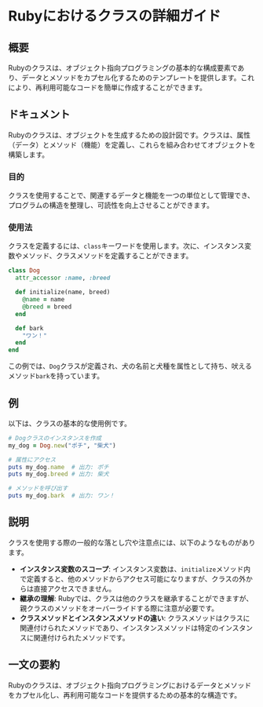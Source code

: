 <!--
Meta Description: # Rubyにおけるクラスの詳細ガイド ## 概要 Rubyのクラスは、オブジェクト指向プログラミングの基本的な構成要素であり、データとメソッドをカプセル化するためのテンプレートを提供します。これにより、再利用可能なコードを簡単に作成することができます。 ## ドキュメント Rubyのクラスは、オブ...
Meta Keywords: name, breed, my_dog, rubyのクラスは, dog
-->

# Rubyにおけるクラスの詳細ガイド

## 概要
Rubyのクラスは、オブジェクト指向プログラミングの基本的な構成要素であり、データとメソッドをカプセル化するためのテンプレートを提供します。これにより、再利用可能なコードを簡単に作成することができます。

## ドキュメント
Rubyのクラスは、オブジェクトを生成するための設計図です。クラスは、属性（データ）とメソッド（機能）を定義し、これらを組み合わせてオブジェクトを構築します。

### 目的
クラスを使用することで、関連するデータと機能を一つの単位として管理でき、プログラムの構造を整理し、可読性を向上させることができます。

### 使用法
クラスを定義するには、`class`キーワードを使用します。次に、インスタンス変数やメソッド、クラスメソッドを定義することができます。

```ruby
class Dog
  attr_accessor :name, :breed

  def initialize(name, breed)
    @name = name
    @breed = breed
  end

  def bark
    "ワン！"
  end
end
```

この例では、`Dog`クラスが定義され、犬の名前と犬種を属性として持ち、吠えるメソッド`bark`を持っています。

## 例
以下は、クラスの基本的な使用例です。

```ruby
# Dogクラスのインスタンスを作成
my_dog = Dog.new("ポチ", "柴犬")

# 属性にアクセス
puts my_dog.name  # 出力: ポチ
puts my_dog.breed # 出力: 柴犬

# メソッドを呼び出す
puts my_dog.bark  # 出力: ワン！
```

## 説明
クラスを使用する際の一般的な落とし穴や注意点には、以下のようなものがあります。

- **インスタンス変数のスコープ**: インスタンス変数は、`initialize`メソッド内で定義すると、他のメソッドからアクセス可能になりますが、クラスの外からは直接アクセスできません。
- **継承の理解**: Rubyでは、クラスは他のクラスを継承することができますが、親クラスのメソッドをオーバーライドする際に注意が必要です。
- **クラスメソッドとインスタンスメソッドの違い**: クラスメソッドはクラスに関連付けられたメソッドであり、インスタンスメソッドは特定のインスタンスに関連付けられたメソッドです。

## 一文の要約
Rubyのクラスは、オブジェクト指向プログラミングにおけるデータとメソッドをカプセル化し、再利用可能なコードを提供するための基本的な構造です。